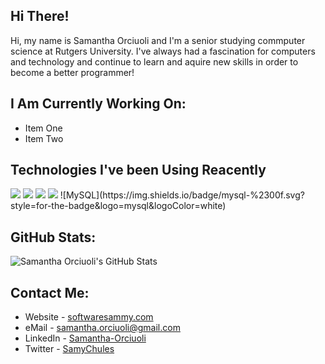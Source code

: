 ## Hi There!
Hi, my name is Samantha Orciuoli and I'm a senior studying commputer science at Rutgers University. I've always had a fascination for computers and technology and continue to learn and aquire new skills in order to become a better programmer!

## I Am Currently Working On:
- Item One
- Item Two

## Technologies I've been Using Reacently
<p>
  <img src="https://img.shields.io/badge/Python-3776AB?style=for-the-badge&logo=python&logoColor=white" />
  <img src="https://img.shields.io/badge/HTML5-E34F26?style=for-the-badge&logo=html5&logoColor=white" />
  <img src="https://img.shields.io/badge/CSS3-1572B6?style=for-the-badge&logo=css3&logoColor=white" />
  <img src="https://img.shields.io/badge/JavaScript-323330?style=for-the-badge&logo=javascript&logoColor=F7DF1E" />
  ![MySQL](https://img.shields.io/badge/mysql-%2300f.svg?style=for-the-badge&logo=mysql&logoColor=white)

</p>

## GitHub Stats:
![Samantha Orciuoli's GitHub Stats](https://github-readme-stats.vercel.app/api?username=samantha-orciuoli&show_icons=true&icon_color=c9d1d9&title_color=c9d1d9&text_color=c9d1d9&bg_color=0d1117&border_color=0d1117)
## Contact Me:
- Website - [softwaresammy.com](https://softwaresammy.com/)
- eMail - samantha.orciuoli@gmail.com
- LinkedIn - [Samantha-Orciuoli](https://twitter.com/sammychules)
- Twitter - [SamyChules](https://twitter.com/sammychules)
